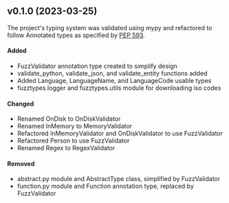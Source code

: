 ## v0.1.0 (2023-03-25)

The project's typing system was validated using mypy and refactored to follow
Annotated types as specified by [PEP 593](https://peps.python.org/pep-0593/).

#### Added
 - FuzzValidator annotation type created to simplify design
 - validate_python, validate_json, and validate_entity functions added
 - Added Language, LanguageName, and LanguageCode usable types
 - fuzztypes.logger and fuzztypes.utils module for downloading iso codes

#### Changed
 - Renamed OnDisk to OnDiskValidator
 - Renamed InMemory to MemoryValidator
 - Refactored InMemoryValidator and OnDiskValidator to use FuzzValidator
 - Refactored Person to use FuzzValidator
 - Renamed Regex to RegexValidator

#### Removed
 - abstract.py module and AbstractType class, simplified by FuzzValidator
 - function.py module and Function annotation type, replaced by FuzzValidator